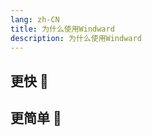 ```yaml
---
lang: zh-CN
title: 为什么使用Windward
description: 为什么使用Windward
---
```


## 更快 🚀

<StatisticalTable title="300个并发连接发送5百万请求到Hello World服务"
 :headers="[
  '基准指标',
  'Windward(Java)',
  'Spring WebMvc(Java)',
  'Spring WebFlux(Java)'
  ]" 
 :rows="[
  ['每秒请求数','320781.79','71233.25','52861.76'],
  ['总计花费时间','15s','1m10s','1m34s'],
  ['平均延迟','0.93ms','4.22ms','5.68ms'],
  ['最大延迟','55.10ms','1.24s','123.20ms'],
  ['50%延迟时间','285.00us','4.25ms','4.95ms'],
  ['95%延迟时间','3.65ms','7.90ms','7.91ms']
  ]"
/>

## 更简单 👐
